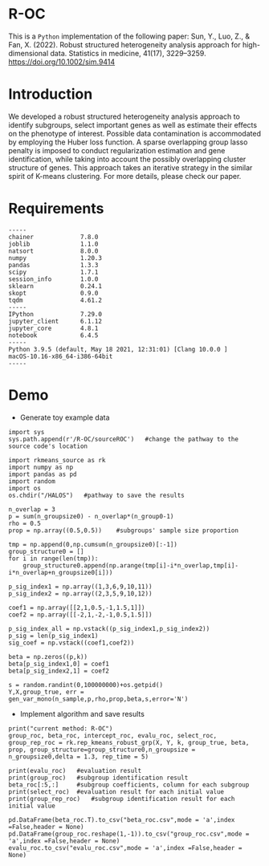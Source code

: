 # R-OC
This is a `Python` implementation of the following paper:
Sun, Y., Luo, Z., & Fan, X. (2022). Robust structured heterogeneity analysis approach for high-dimensional data. Statistics in medicine, 41(17), 3229–3259. https://doi.org/10.1002/sim.9414

# Introduction
We developed a robust structured heterogeneity analysis approach to identify subgroups, select important genes as well as estimate their effects on the phenotype of interest. Possible data contamination is accommodated by employing the Huber loss function. A sparse overlapping group lasso penalty is imposed to conduct regularization estimation and gene identification, while taking into account the possibly overlapping cluster structure of genes. This approach takes an iterative strategy in the similar spirit of K-means clustering. For more details, please check our paper.

# Requirements
```
-----
chainer             7.8.0
joblib              1.1.0
natsort             8.0.0
numpy               1.20.3
pandas              1.3.3
scipy               1.7.1
session_info        1.0.0
sklearn             0.24.1
skopt               0.9.0
tqdm                4.61.2
-----
IPython             7.29.0
jupyter_client      6.1.12
jupyter_core        4.8.1
notebook            6.4.5
-----
Python 3.9.5 (default, May 18 2021, 12:31:01) [Clang 10.0.0 ]
macOS-10.16-x86_64-i386-64bit
-----
```

# Demo
* Generate toy example data
```
import sys
sys.path.append(r'/R-OC/sourceROC')   #change the pathway to the source code's location

import rkmeans_source as rk
import numpy as np
import pandas as pd
import random
import os
os.chdir("/HALOS")   #pathway to save the results

n_overlap = 3
p = sum(n_groupsize0) - n_overlap*(n_group0-1)
rho = 0.5
prop = np.array((0.5,0.5))    #subgroups' sample size proportion

tmp = np.append(0,np.cumsum(n_groupsize0)[:-1])
group_structure0 = []
for i in range(len(tmp)):
    group_structure0.append(np.arange(tmp[i]-i*n_overlap,tmp[i]-i*n_overlap+n_groupsize0[i]))

p_sig_index1 = np.array((1,3,6,9,10,11))
p_sig_index2 = np.array((2,3,5,9,10,12))

coef1 = np.array([[2,1,0.5,-1,1.5,1]])
coef2 = np.array([[-2,1,-2,-1,0.5,1.5]])

p_sig_index_all = np.vstack((p_sig_index1,p_sig_index2))
p_sig = len(p_sig_index1)
sig_coef = np.vstack((coef1,coef2))

beta = np.zeros((p,k))
beta[p_sig_index1,0] = coef1
beta[p_sig_index2,1] = coef2

s = random.randint(0,100000000)+os.getpid()
Y,X,group_true, err = gen_var_mono(n_sample,p,rho,prop,beta,s,error='N')
```

* Implement algorithm and save results

```
print("current method: R-OC")
group_roc, beta_roc, intercept_roc, evalu_roc, select_roc, group_rep_roc = rk.rep_kmeans_robust_grp(X, Y, k, group_true, beta, prop, group_structure=group_structure0,n_groupsize = n_groupsize0,delta = 1.3, rep_time = 5)

print(evalu_roc)   #evaluation result
print(group_roc)   #subgroup identification result
beta_roc[:5,:]     #subgroup coefficients, column for each subgroup
print(select_roc)  #evaluation result for each initial value
print(group_rep_roc)   #subgroup identification result for each initial value

pd.DataFrame(beta_roc.T).to_csv("beta_roc.csv",mode = 'a',index =False,header = None)       
pd.DataFrame(group_roc.reshape(1,-1)).to_csv("group_roc.csv",mode = 'a',index =False,header = None)
evalu_roc.to_csv("evalu_roc.csv",mode = 'a',index =False,header = None)
```
